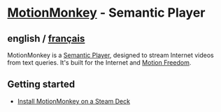 # [MotionMonkey](../README.md) - Semantic Player

## english / [français](../fr/MotionMonkey/README.md)

MotionMonkey is a [Semantic Player](https://omega.gg/about/SemanticPlayer), designed to stream
Internet videos from text queries. It's built for the Internet and [Motion Freedom](https://omega.gg/about/MotionFreedom).

## Getting started

- [Install MotionMonkey on a Steam Deck](install/steamDeck.md)
